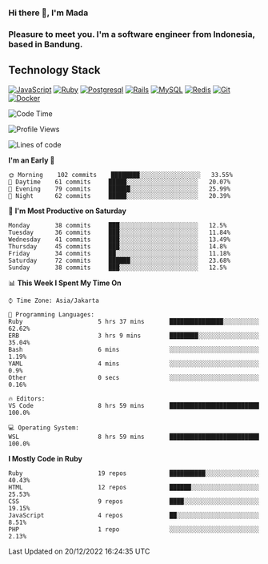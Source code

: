 ### Hi there 👋, I'm Mada
### Pleasure to meet you. I'm a software engineer from Indonesia, based in Bandung.

## Technology Stack

[![JavaScript](https://img.shields.io/badge/-JavaScript-%23F7DF1C?style=flat-square&logo=javascript&logoColor=000000&labelColor=%23F7DF1C&color=%23FFCE5A)](https://www.javascript.com/)
[![Ruby](https://img.shields.io/badge/Ruby-CC342D?style=flat-square&logo=ruby&logoColor=white)](https://www.ruby-lang.org/en/)
[![Postgresql](https://img.shields.io/badge/PostgreSQL-316192?style=flat-square&logo=postgresql&logoColor=ffffff)](https://www.postgresql.org/)
[![Rails](https://img.shields.io/badge/Ruby_on_Rails-CC0000?style=flat-square&logo=ruby-on-rails&logoColor=white)](https://rubyonrails.org/)
[![MySQL](https://img.shields.io/badge/-MySQL-4479A1?style=flat-square&logo=MySQL&logoColor=ffffff)](https://www.mysql.com/)
[![Redis](https://img.shields.io/badge/-Redis-DC382D?style=flat-square&logo=Redis&logoColor=ffffff)](https://redis.io/)
[![Git](https://img.shields.io/badge/-Git-%23F05032?style=flat-square&logo=git&logoColor=%23ffffff)](https://git-scm.com/)
[![Docker](https://img.shields.io/badge/-Docker-2496ED?style=flat-square&logo=docker&logoColor=ffffff)](https://www.docker.com/)
<!--
**madaarya/madaarya** is a ✨ _special_ ✨ repository because its `README.md` (this file) appears on your GitHub profile.

Here are some ideas to get you started:

- 🔭 I’m currently working on ...
- 🌱 I’m currently learning ...
- 👯 I’m looking to collaborate on ...
- 🤔 I’m looking for help with ...
- 💬 Ask me about ...
- 📫 How to reach me: ...
- 😄 Pronouns: ...
- ⚡ Fun fact: ...
-->
<!--START_SECTION:waka-->
![Code Time](http://img.shields.io/badge/Code%20Time-5%2C109%20hrs%2038%20mins-blue)

![Profile Views](http://img.shields.io/badge/Profile%20Views-1-blue)

![Lines of code](https://img.shields.io/badge/From%20Hello%20World%20I%27ve%20Written-863%20Thousand%20lines%20of%20code-blue)

**I'm an Early 🐤** 

```text
🌞 Morning    102 commits    ████████░░░░░░░░░░░░░░░░░   33.55% 
🌆 Daytime    61 commits     █████░░░░░░░░░░░░░░░░░░░░   20.07% 
🌃 Evening    79 commits     ██████░░░░░░░░░░░░░░░░░░░   25.99% 
🌙 Night      62 commits     █████░░░░░░░░░░░░░░░░░░░░   20.39%

```
📅 **I'm Most Productive on Saturday** 

```text
Monday       38 commits     ███░░░░░░░░░░░░░░░░░░░░░░   12.5% 
Tuesday      36 commits     ███░░░░░░░░░░░░░░░░░░░░░░   11.84% 
Wednesday    41 commits     ███░░░░░░░░░░░░░░░░░░░░░░   13.49% 
Thursday     45 commits     ███░░░░░░░░░░░░░░░░░░░░░░   14.8% 
Friday       34 commits     ██░░░░░░░░░░░░░░░░░░░░░░░   11.18% 
Saturday     72 commits     ██████░░░░░░░░░░░░░░░░░░░   23.68% 
Sunday       38 commits     ███░░░░░░░░░░░░░░░░░░░░░░   12.5%

```


📊 **This Week I Spent My Time On** 

```text
⌚︎ Time Zone: Asia/Jakarta

💬 Programming Languages: 
Ruby                     5 hrs 37 mins       ███████████████░░░░░░░░░░   62.62% 
ERB                      3 hrs 9 mins        ████████░░░░░░░░░░░░░░░░░   35.04% 
Bash                     6 mins              ░░░░░░░░░░░░░░░░░░░░░░░░░   1.19% 
YAML                     4 mins              ░░░░░░░░░░░░░░░░░░░░░░░░░   0.9% 
Other                    0 secs              ░░░░░░░░░░░░░░░░░░░░░░░░░   0.16%

🔥 Editors: 
VS Code                  8 hrs 59 mins       █████████████████████████   100.0%

💻 Operating System: 
WSL                      8 hrs 59 mins       █████████████████████████   100.0%

```

**I Mostly Code in Ruby** 

```text
Ruby                     19 repos            ██████████░░░░░░░░░░░░░░░   40.43% 
HTML                     12 repos            ██████░░░░░░░░░░░░░░░░░░░   25.53% 
CSS                      9 repos             ████░░░░░░░░░░░░░░░░░░░░░   19.15% 
JavaScript               4 repos             ██░░░░░░░░░░░░░░░░░░░░░░░   8.51% 
PHP                      1 repo              ░░░░░░░░░░░░░░░░░░░░░░░░░   2.13%

```



 Last Updated on 20/12/2022 16:24:35 UTC
<!--END_SECTION:waka-->
